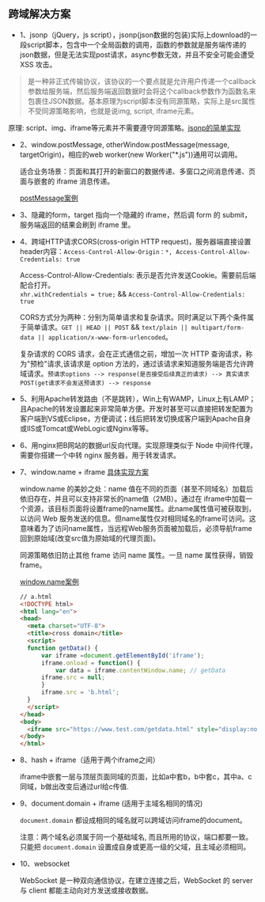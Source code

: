 ## 跨域解决方案

* 1、jsonp（jQuery，js script），jsonp(json数据的包装)实际上download的一段script脚本，包含中一个全局函数的调用，函数的参数就是服务端传递的json数据，但是无法实现post请求，async参数无效，并且不安全可能会遭受 XSS 攻击。

 > 是一种非正式传输协议，该协议的一个要点就是允许用户传递一个callback参数给服务端，然后服务端返回数据时会将这个callback参数作为函数名来包裹住JSON数据。基本原理为script脚本没有同源策略，实际上是src属性不受同源策略影响，也就是说img, script, iframe元素。

  原理: script、img、iframe等元素并不需要遵守同源策略。[jsonp的简单实现](jsonp)

* 2、window.postMessage, otherWindow.postMessage(message, targetOrigin)，相应的web worker(new Worker("\*.js"))通用可以调用。

  适合业务场景：页面和其打开的新窗口的数据传递、多窗口之间消息传递、页面与嵌套的 iframe 消息传递。

  [postMessage案例](http://jsfiddle.net/qfym4epd/2/)

* 3、隐藏的form，target 指向一个隐藏的 iframe，然后调 form 的 submit，服务端返回的结果会刷到 iframe 里。  

* 4、跨域HTTP请求CORS(cross-origin HTTP request)，服务器端直接设置header内容：`Access-Control-Allow-Origin：*, Access-Control-Allow-Credentials: true  `

  Access-Control-Allow-Credentials: 表示是否允许发送Cookie。需要前后端配合打开。  
  `xhr.withCredentials = true;`  &&  `Access-Control-Allow-Credentials: true`

  CORS方式分为两种：分别为简单请求和复杂请求。同时满足以下两个条件属于简单请求。`GET || HEAD || POST` && `text/plain || multipart/form-data || application/x-www-form-urlencoded`。

  复杂请求的 CORS 请求，会在正式通信之前，增加一次 HTTP 查询请求，称为"预检"请求,该请求是 option 方法的，通过该请求来知道服务端是否允许跨域请求。`预请求options --> response(是否接受后续真正的请求) --> 真实请求POST(get请求不会发送预请求) --> response`

* 5、利用Apache转发路由（不是跳转），Win上有WAMP，Linux上有LAMP；且Apache的转发设置起来非常简单方便。开发时甚至可以直接把转发配置为客户端到VS或Eclipse，方便调试；线后把转发切换成客户端到Apache自身或IIS或Tomcat或WebLogic或Nginx等等。  

* 6、用nginx把B网站的数据url反向代理。实现原理类似于 Node 中间件代理，需要你搭建一个中转 nginx 服务器，用于转发请求。

* 7、window.name + iframe  [具体实现方案](windowName)

  window.name 的美妙之处：name 值在不同的页面（甚至不同域名）加载后依旧存在，并且可以支持非常长的name值（2MB）。通过在 iframe中加载一个资源，该目标页面将设置frame的name属性。此name属性值可被获取到，以访问 Web 服务发送的信息。但name属性仅对相同域名的frame可访问。这意味着为了访问name属性，当远程Web服务页面被加载后，必须导航frame回到原始域(改变src值为原始域的代理页面)。

  同源策略依旧防止其他 frame 访问 name 属性。一旦 name 属性获得，销毁 frame。 

  [window.name案例](http://jsfiddle.net/com7s4rb/)  

  ```html
  // a.html
  <!DOCTYPE html>
  <html lang="en">
  <head>
    <meta charset="UTF-8">
    <title>cross domain</title>
    <script>
  	function getData() {
  		var iframe =document.getElementById('iframe');
  		iframe.onload = function() {
  			var data = iframe.contentWindow.name; // getData
        iframe.src = null;
  		}
  		iframe.src = 'b.html';
  	}
    </script>
  </head>
  <body>
    <iframe src="https://www.test.com/getdata.html" style="display:none" onload="getData()"</iframe>
  </body>
  </html>
  ```

* 8、hash + iframe（适用于两个iframe之间）

  iframe中嵌套一层与顶层页面同域的页面，比如a中套b，b中套c，其中a、c同域，b做出改变后通过url给c传值.

* 9、document.domain + iframe (适用于主域名相同的情况)

   `document.domain` 都设成相同的域名就可以跨域访问iframe的document。  
   
   注意：两个域名必须属于同一个基础域名, 而且所用的协议，端口都要一致。只能把 `document.domain` 设置成自身或更高一级的父域，且主域必须相同。

* 10、websocket

  WebSocket 是一种双向通信协议，在建立连接之后，WebSocket 的 server 与 client 都能主动向对方发送或接收数据。

